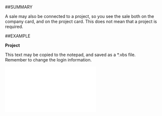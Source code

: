 

##SUMMARY

A sale may also be connected to a project, so you see the sale both on the company card, and on the project card. This does not mean that a project is required.


##EXAMPLE

**Project**

This text may be copied to the notepad, and saved as a *.vbs file. Remember to change the login information.

![](../../Examples/vbs/SOSale.Project.vbs.txt)





